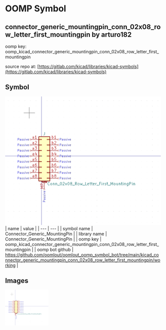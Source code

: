 # OOMP Symbol  
## connector_generic_mountingpin_conn_02x08_row_letter_first_mountingpin  by arturo182  
  
oomp key: oomp_kicad_connector_generic_mountingpin_conn_02x08_row_letter_first_mountingpin  
  
source repo at: [https://gitlab.com/kicad/libraries/kicad-symbols](https://gitlab.com/kicad/libraries/kicad-symbols)  
## Symbol  
  
[![working.png](working_600.png)](working.png)  
| name | value | 
| --- | --- | 
| symbol name | Connector_Generic_MountingPin | 
| library name | Connector_Generic_MountingPin | 
| oomp key | oomp_kicad_connector_generic_mountingpin_conn_02x08_row_letter_first_mountingpin | 
| oomp bot github | https://github.com/oomlout/oomlout_oomp_symbol_bot/tree/main/kicad_connector_generic_mountingpin_conn_02x08_row_letter_first_mountingpin/working | 
## Images  
  
[![working.png](working_140.png)](working.png)  
